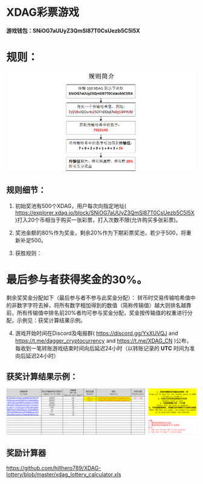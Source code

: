 # XDAG彩票游戏
#### 游戏钱包：SNiOG7aUUyZ3QmSl87T0CsUezb5C5l5X
# 规则：
![Image text](https://github.com/hillhero789/XDAG-lottery/blob/master/Brief_introduction_of_rules_cn.PNG)

## 规则细节：
1. 初始奖池有500个XDAG，用户每次向指定地址( https://explorer.xdag.io/block/SNiOG7aUUyZ3QmSl87T0CsUezb5C5l5X )打入20个币相当于购买一张彩票，打入次数不限(允许购买多张彩票)。

2. 奖池金额的80%作为奖金，剩余20%作为下期彩票奖池，若少于500，将重新补足500。

3. 获胜规则：
# 最后参与者获得奖金的30%。
剩余奖奖金分配如下（最后参与者不参与此奖金分配）：
转币时交易传输哈希值中的非数字字符去掉，将所有数字相加得到的数值（简称传输值）越大则排名越靠前，所有传输值中排名前20%者均可参与奖金分配，奖金按传输值的权重进行分配，示例见：获奖计算结果示例。

4. 游戏开始时间在Discord及电报群( https://discord.gg/YxXUVQJ and https://t.me/dagger_cryptocurrency and https://t.me/XDAG_CN )公布，每收到一笔转账游戏结束时间向后延迟24小时（以转账记录的 <b>UTC</b> 时间为准向后延迟24小时）

## 获奖计算结果示例：
![Image text](https://github.com/hillhero789/XDAG-lottery/blob/master/XDAG_lottery_calculator_example.PNG)

## 奖励计算器
https://github.com/hillhero789/XDAG-lottery/blob/master/xdag_lottery_calculator.xls
